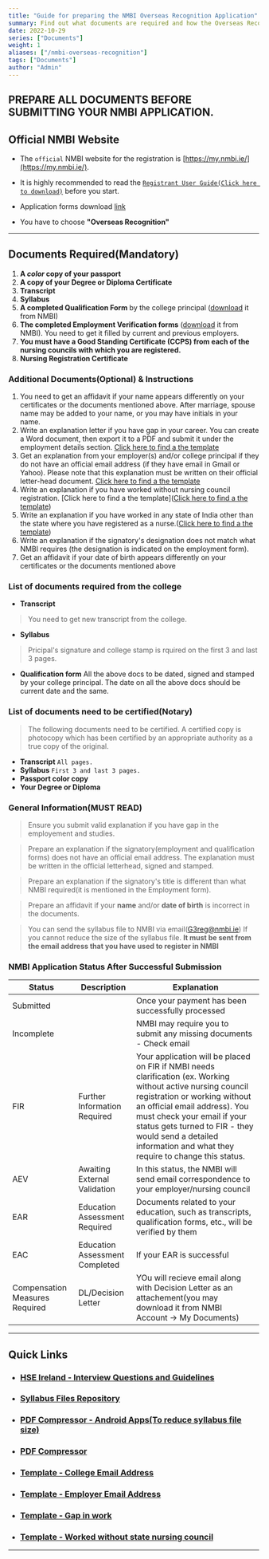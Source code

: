 ```yaml
---
title: "Guide for preparing the NMBI Overseas Recognition Application"
summary: Find out what documents are required and how the Overseas Recognition process works.
date: 2022-10-29
series: ["Documents"]
weight: 1
aliases: ["/nmbi-overseas-recognition"]
tags: ["Documents"]
author: "Admin"
---
```


## PREPARE ALL DOCUMENTS BEFORE SUBMITTING YOUR NMBI APPLICATION.

## Official NMBI Website


-   The `official` NMBI website for the registration is  [https://my.nmbi.ie/](https://my.nmbi.ie/).

-   It is highly recommended to read the [`Registrant User Guide(Click here to download)`](https://www.nmbi.ie/NMBI/media/NMBI/Registrant_User_Guide.pdf?ext=.pdf) before you start.
-   Application forms download [link](https://www.nmbi.ie/Registration/Application-Forms)
-   You have to choose **"Overseas Recognition"** 
---

## Documents Required(Mandatory)

1. **A *color* copy of your passport**
2. **A copy of your Degree or Diploma Certificate**
3. **Transcript**
4. **Syllabus**
5. **A completed Qualification Form** by the college principal ([download](https://www.nmbi.ie/NMBI/media/NMBI/Qualification-Form.pdf?ext=.pdf) it from NMBI)
6. **The completed Employment Verification forms** ([download](https://www.nmbi.ie/NMBI/media/NMBI/Employment-Form.pdf?ext=.pdf) it from NMBI). You need to get it filled by current and previous employers.
7. **You must have a Good Standing Certificate (CCPS) from each of the nursing councils with which you are registered.**
8. **Nursing Registration Certificate**

### Additional Documents(Optional) & Instructions
1. You need to get an affidavit if your name appears differently on your certificates or the documents mentioned above. After marriage, spouse name may be added to your name, or you may have initials in your name.
2. Write an explanation letter if you have gap in your career. You can create a Word document, then export it to a PDF and submit it under the employment details section. [Click here to find a the template](https://nmbi.netlify.app/posts/nmbi/nmbi-explanation-gap/)
3. Get an explanation from your employer(s) and/or college principal if they do not have an official email address (if they have email in Gmail or Yahoo). Please note that this explanation must be written on their official letter-head document. [Click here to find a the template](https://nmbi.netlify.app/tags/explanation-email/) 
4. Write an explanation if you have worked without nursing council registration. [Click here to find a the template]([Click here to find a the template](https://nmbi.netlify.app/posts/nmbi/nmbi-explanation-worked-during-overseas-nc-reg/))
5. Write an explanation if you have worked in any state of India other than the state where you have registered as a nurse.([Click here to find a the template](https://nmbi.netlify.app/posts/nmbi/nmbi-explanation-work-without-nursing-council-reg/))
6. Write an explanation if the signatory's designation does not match what NMBI requires (the designation is indicated on the employment form).
7. Get an affidavit if your date of birth appears differently on your certificates or the documents mentioned above


### List of documents required from the college
- **Transcript**
> You need to get new transcript from the college.
- **Syllabus**
> Pricipal's signature and college stamp is rquired on the first 3 and last 3 pages.
- **Qualification form**
All the above docs to be dated, signed and stamped by your college principal. The date on all the above docs should be current date and the same.  


### List of documents need to be certified(Notary)

>The following documents need to be certified. A certified copy is photocopy which has been certified by an appropriate authority as a true copy of the original.
- **Transcript**
`All pages.`
- **Syllabus**
`First 3 and last 3 pages.`
- **Passport color copy**
- **Your Degree or Diploma**


### General Information(MUST READ)
>Ensure you submit valid explanation if you have gap in the employement and studies. 

>Prepare an explanation if the signatory(employment and qualification forms) does not have an official email address. The explanation must be written in the official letterhead, signed and stamped.

>Prepare an explanation if the signatory's title is different than what NMBI required(it is mentioned in the Employment form).

>Prepare an affidavit if your **name** and/or **date of birth** is incorrect in the documents.

>You can send the syllabus file to NMBI via email(G3reg@nmbi.ie) If you cannot reduce the size of the syllabus file. **It must be sent from the email address that you have used to register in NMBI**

### NMBI Application Status After Successful Submission
| Status      | Description | Explanation |
| ----------- | ----------- | ----------- |
| Submitted |                | Once your payment has been successfully processed |
| Incomplete |               | NMBI may require you to submit any missing documents - Check email |
| FIR      | Further Information Required       | Your application will be placed on FIR if NMBI needs clarification (ex. Working without active nursing council registration or working without an official email address). You must check your email if your status gets turned to FIR - they would send a detailed information and what they require to change this status.|
| AEV      | Awaiting External Validation      | In this status, the NMBI will send email correspondence to your employer/nursing council | 
| EAR   | Education Assessment Required        | Documents related to your education, such as transcripts, qualification forms, etc., will be verified by them 
| EAC      | Education Assessment Completed       | If your EAR is successful |
| Compensation Measures Required   | DL/Decision Letter         | YOu will recieve email along with Decision Letter as an attachement(you may download it from NMBI Account -> My Documents)


---

## Quick Links
-   ### [HSE Ireland - Interview Questions and Guidelines](https://drive.google.com/drive/folders/1RRz2WhMHRJE6w8uke0xy2PC8i3_sbea9?usp=sharing)
-   ### [Syllabus Files Repository](https://drive.google.com/drive/folders/16f03fDR0bL1QGvynEzG0mgY0TNy-V6S8?usp=sharing)
-   ### [PDF Compressor  - Android Apps(To reduce syllabus file size)](https://play.google.com/store/apps/collection/cluster?clp=ggEQCg5wZGYgY29tcHJlc3Nvcg%3D%3D:S:ANO1ljJr2MM&gsr=ChOCARAKDnBkZiBjb21wcmVzc29y:S:ANO1ljIQAHI)
-   ### [PDF Compressor ](https://avepdf.com/hyper-compress-pdf)
-   ### [Template - College Email Address](../nmbi-explanation-college-email)

-   ### [Template - Employer Email Address](../nmbi-explanation-employer-email)

-   ### [Template - Gap in work](../nmbi-explanation-gap)

-   ### [Template - Worked without state nursing council](../nmbi-explanation-work-without-nursing-council-reg)

---
